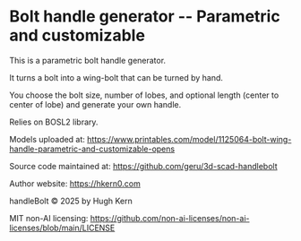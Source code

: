 # Bolt handle generator -- Parametric and customizable

This is a parametric bolt handle generator.

It turns a bolt into a wing-bolt that can be turned by hand.

You choose the bolt size, number of lobes, and optional length (center to center of lobe) and generate your own handle.

Relies on BOSL2 library.

Models uploaded at: https://www.printables.com/model/1125064-bolt-wing-handle-parametric-and-customizable-opens

Source code maintained at: https://github.com/geru/3d-scad-handlebolt

Author website: https://hkern0.com

handleBolt © 2025 by Hugh Kern

MIT non-AI licensing: https://github.com/non-ai-licenses/non-ai-licenses/blob/main/LICENSE
